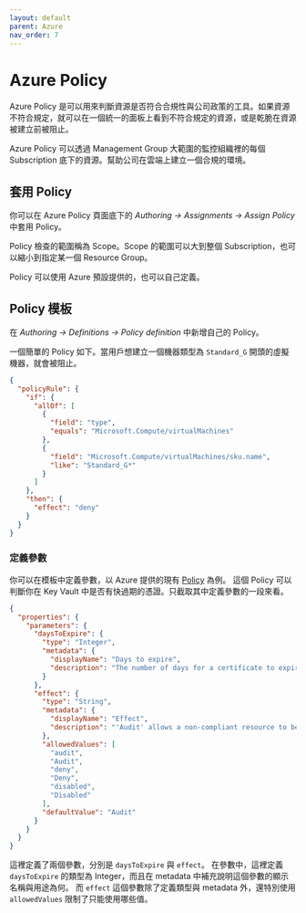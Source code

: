 ```yaml
---
layout: default
parent: Azure
nav_order: 7
---
```


# Azure Policy

Azure Policy 是可以用來判斷資源是否符合合規性與公司政策的工具。如果資源不符合規定，就可以在一個統一的面板上看到不符合規定的資源，或是乾脆在資源被建立前被阻止。

Azure Policy 可以透過 Management Group 大範圍的監控組織裡的每個 Subscription 底下的資源。幫助公司在雲端上建立一個合規的環境。

## 套用 Policy

你可以在 Azure Policy 頁面底下的 _Authoring -> Assignments -> Assign Policy_ 中套用 Policy。

Policy 檢查的範圍稱為 Scope。Scope 的範圍可以大到整個 Subscription，也可以縮小到指定某一個 Resource Group。

Policy 可以使用 Azure 預設提供的，也可以自己定義。

## Policy 模板

在 _Authoring -> Definitions -> Policy definition_ 中新增自己的 Policy。

一個簡單的 Policy 如下。當用戶想建立一個機器類型為 `Standard_G` 開頭的虛擬機器，就會被阻止。

```json
{
  "policyRule": {
    "if": {
      "allOf": [
        {
          "field": "type",
          "equals": "Microsoft.Compute/virtualMachines"
        },
        {
          "field": "Microsoft.Compute/virtualMachines/sku.name",
          "like": "Standard_G*"
        }
      ]
    },
    "then": {
      "effect": "deny"
    }
  }
}
```

### 定義參數

你可以在模板中定義參數，以 Azure 提供的現有 [Policy](https://portal.azure.com/#view/Microsoft_Azure_Policy/PolicyDetailBlade/definitionId/%2Fproviders%2FMicrosoft.Authorization%2FpolicyDefinitions%2Ff772fb64-8e40-40ad-87bc-7706e1949427) 為例。
這個 Policy 可以判斷你在 Key Vault 中是否有快過期的憑證。只截取其中定義參數的一段來看。

```json
{
  "properties": {
    "parameters": {
      "daysToExpire": {
        "type": "Integer",
        "metadata": {
          "displayName": "Days to expire",
          "description": "The number of days for a certificate to expire."
        }
      },
      "effect": {
        "type": "String",
        "metadata": {
          "displayName": "Effect",
          "description": "'Audit' allows a non-compliant resource to be created, but flags it as non-compliant. 'Deny' blocks the resource creation. 'Disable' turns off the policy."
        },
        "allowedValues": [
          "audit",
          "Audit",
          "deny",
          "Deny",
          "disabled",
          "Disabled"
        ],
        "defaultValue": "Audit"
      }
    }
  }
}
```

這裡定義了兩個參數，分別是 `daysToExpire` 與 `effect`。
在參數中，這裡定義 `daysToExpire` 的類型為 Integer，而且在 metadata 中補充說明這個參數的顯示名稱與用途為何。
而 `effect` 這個參數除了定義類型與 metadata 外，還特別使用 `allowedValues` 限制了只能使用哪些值。
